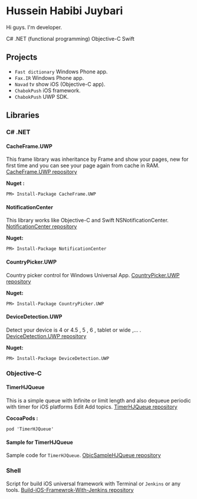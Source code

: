 # Hussein Habibi Juybari
Hi guys. I'm developer.

C# .NET (functional programming)
Objective-C
Swift

## Projects

 - `Fast dictionary` Windows Phone app.
 - `Fax.IR` Windows Phone app.
 - `Navad` tv show iOS (Objective-C app).  
 - `ChabokPush` iOS framework.
 - `ChabokPush` UWP SDK.

## Libraries

### C# .NET

#### CacheFrame.UWP
This frame library was inheritance by Frame and show your pages, new for first time and you can see your page again from cache in RAM.
[CacheFrame.UWP repository](https://github.com/Husseinhj/CacheFrame.UWP)

**Nuget :**
```
PM> Install-Package CacheFrame.UWP
```

#### NotificationCenter
This library works like Objective-C and Swift NSNotificationCenter. 
[NotificationCenter repository](https://github.com/Husseinhj/NotificationCenter)

**Nuget:**
```
PM> Install-Package NotificationCenter
```

#### CountryPicker.UWP
Country picker control for Windows Universal App.
[CountryPicker.UWP repository](https://github.com/Husseinhj/CountryPicker.UWP)

**Nuget:**
```
PM> Install-Package CountryPicker.UWP
```

#### DeviceDetection.UWP
Detect your device is 4 or 4.5 , 5 , 6 , tablet or wide ,... .
[DeviceDetection.UWP repository](https://github.com/Husseinhj/DeviceDetection.UWP)

**Nuget:**
```
PM> Install-Package DeviceDetection.UWP
```

### Objective-C

#### TimerHJQueue
This is a simple queue with Infinite or limit length and also dequeue periodic with timer for iOS platforms Edit Add topics.
[TimerHJQueue repository](https://github.com/Husseinhj/TimerHJQueue)

**CocoaPods :** 
```
pod 'TimerHJQueue'
```

#### Sample for TimerHJQueue
Sample code for `TimerHJQueue`.
[ObjcSampleHJQueue repository](https://github.com/Husseinhj/ObjcSampleHJQueue)

### Shell
Script for build iOS universal framework with Terminal or `Jenkins` or any tools.
[Build-iOS-Framewrok-With-Jenkins repository](https://github.com/Husseinhj/Build-iOS-Framewrok-With-Jenkins)
